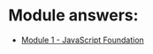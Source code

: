 # Module answers:

- [Module 1 - JavaScript Foundation](./Module%201%20-%20JavaScript%20Foundation/Exercise.md)